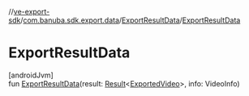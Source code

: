 //[ve-export-sdk](../../../index.md)/[com.banuba.sdk.export.data](../index.md)/[ExportResultData](index.md)/[ExportResultData](-export-result-data.md)

# ExportResultData

[androidJvm]\
fun [ExportResultData](-export-result-data.md)(result: [Result](https://kotlinlang.org/api/latest/jvm/stdlib/kotlin/-result/index.html)&lt;[ExportedVideo](../-exported-video/index.md)&gt;, info: VideoInfo)
